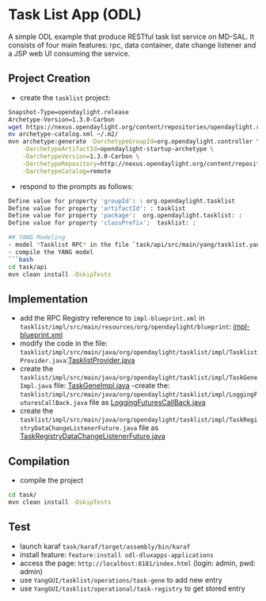 # Task List App (ODL)
A simple ODL example that produce RESTful task list service on MD-SAL. It consists of four main features: rpc, data container, date change listener and a JSP web UI consuming the service.

## Project Creation
- create the `tasklist` project:
```bash
Snapshot-Type=opendaylight.release 
Archetype-Version=1.3.0-Carbon
wget https://nexus.opendaylight.org/content/repositories/opendaylight.release/archetype-catalog.xml
mv archetype-catalog.xml ~/.m2/
mvn archetype:generate -DarchetypeGroupId=org.opendaylight.controller \
    -DarchetypeArtifactId=opendaylight-startup-archetype \
    -DarchetypeVersion=1.3.0-Carbon \
    -DarchetypeRepository=http://nexus.opendaylight.org/content/repositories/opendaylight.release/ \
    -DarchetypeCatalog=remote
```
- respond to the prompts as follows:
```bash
Define value for property 'groupId': : org.opendaylight.tasklist
Define value for property 'artifactId': : tasklist
Define value for property 'package':  org.opendaylight.tasklist: : 
Define value for property 'classPrefix':  tasklist: : 

## YANG Modeling
- model *Tasklist RPC* in the file `task/api/src/main/yang/tasklist.yang`: [tasklist.yang](tasklist.yang)
- compile the YANG model
```bash
cd task/api
mvn clean install -DskipTests
```

## Implementation
- add the RPC Registry reference to `impl-blueprint.xml` in `tasklist/impl/src/main/resources/org/opendaylight/blueprint`: [impl-blueprint.xml](impl-blueprint.xml)
-  modify the code in the file: `tasklist/impl/src/main/java/org/opendaylight/tasklist/impl/TasklistProvider.java`:[TasklistProvider.java](TasklistProvider.java)
- create the `tasklist/impl/src/main/java/org/opendaylight/tasklist/impl/TaskGeneImpl.java` file: [TaskGeneImpl.java](TaskGeneImpl.java)
-create the: `tasklist/impl/src/main/java/org/opendaylight/tasklist/impl/LoggingFuturesCallBack.java` file as [LoggingFuturesCallBack.java](LoggingFuturesCallBack.java) 
- create the `tasklist/impl/src/main/java/org/opendaylight/tasklist/impl/TaskRegistryDataChangeListenerFuture.java` file as [TaskRegistryDataChangeListenerFuture.java](TaskRegistryDataChangeListenerFuture.java)

## Compilation
- compile the project 
```bash
cd task/
mvn clean install -DskipTests
```

## Test
- launch karaf `task/karaf/target/assembly/bin/karaf`
- install feature: `feature:install odl-dluxapps-applications`
- access the page: `http://localhost:8181/index.html` (login: admin, pwd: admin)
- use `YangGUI/tasklist/operations/task-gene` to add new entry
- use `YangGUI/tasklist/operational/task-registry` to get stored entry


